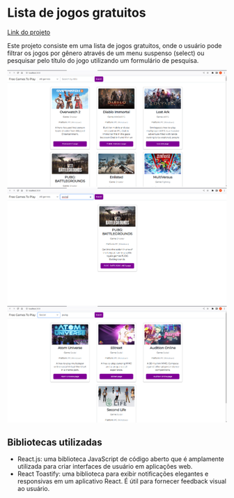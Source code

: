 # Lista de jogos gratuitos

[Link do projeto](https://gamelist-ebon.vercel.app/)

Este projeto consiste em uma lista de jogos gratuitos, onde o usuário pode filtrar os jogos por gênero através de um menu suspenso (select) ou pesquisar pelo título do jogo utilizando um formulário de pesquisa.

![Captura de tela da lista de jogos](./uploads/readme/gamelist1.png)
![Captura de tela do filtro por gênero](./uploads/readme/gamelist2.png)
![Captura de tela da pesquisa por título](./uploads/readme/gamelist3.png)

## Bibliotecas utilizadas

- React.js: uma biblioteca JavaScript de código aberto que é amplamente utilizada para criar interfaces de usuário em aplicações web.
- React Toastify: uma biblioteca para exibir notificações elegantes e responsivas em um aplicativo React. É útil para fornecer feedback visual ao usuário.
